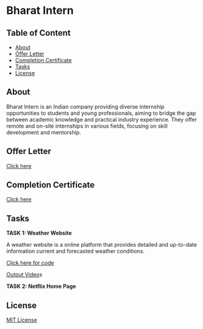 # Bharat Intern

## Table of Content

- [About](#about)
- [Offer Letter](#offer-letter)
- [Completion Certificate](#completion-certificate)
- [Tasks](#tasks)
- [License](#license)

## About

Bharat Intern is an Indian company providing diverse internship opportunities to students and young professionals, aiming to bridge the gap between academic knowledge and practical industry experience. They offer remote and on-site internships in various fields, focusing on skill development and mentorship.

## Offer Letter

[Click here](https://www.linkedin.com/posts/mani-sankar-pasala_bharatintern-internship-webdevelopment-activity-7150867406184136705-SATu?utm_source=share&utm_medium=member_desktop)

## Completion Certificate

[Click here](https://www.linkedin.com/posts/mani-sankar-pasala_bharatintern-webdevelopment-virtualinternship-activity-7167847783683612672-YJ8h?utm_source=share&utm_medium=member_desktop)

## Tasks

**TASK 1: Weather Website**

A weather website is a online platform that provides detailed and up-to-date information current and forecasted weather conditions.

[Click here for code](Weather_website)

[Output Video](https://www.linkedin.com/posts/mani-sankar-pasala_bharatintern-internship-webdevelopment-activity-7151955661872877568-bhpe?utm_source=share&utm_medium=member_desktop)s

**TASK 2: Netflix Home Page**

## License

[MIT License](LICENSE)
